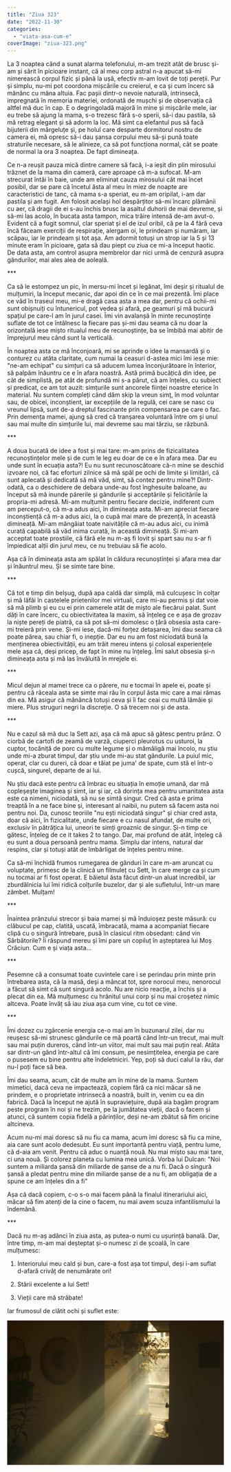 ```yaml
---
title: "Ziua 323"
date: "2022-11-30"
categories: 
  - "viata-asa-cum-e"
coverImage: "ziua-323.png"
---
```


La 3 noaptea când a sunat alarma telefonului, m-am trezit atât de brusc și-am și sărit în picioare instant, că al meu corp astral n-a apucat să-mi nimerească corpul fizic și până la ușă, efectiv m-am lovit de toți pereții. Pur și simplu, nu-mi pot coordona mișcările cu creierul, e ca și cum încerc să mănânc cu mâna altuia. Fac pașii dintr-o nevoie naturală, intrinsecă, impregnată în memoria materiei, ordonată de mușchi și de observația că altfel mă duc în cap. E o degringoladă majoră în mine și mișcările mele, iar eu trebe să ajung la mama, s-o trezesc fără s-o sperii, să-i dau pastila, să mă retrag elegant și să adorm la loc. Mă simt ca elefantul pus să facă bijuterii din mărgeluțe și, pe holul care desparte dormitorul nostru de camera ei, mă opresc să-i dau șansa corpului meu să-și pună toate straturile necesare, să le alinieze, ca să pot funcționa normal, cât se poate de normal la ora 3 noaptea. De fapt dimineața.

Ce n-a reușit pauza mică dintre camere să facă, i-a ieșit din plin mirosului trăznet de la mama din cameră, care aproape că m-a sufocat. M-am strecurat întâi în baie, unde am eliminat cauza mirosului cât mai încet posibil, dar se pare că încetul ăsta al meu în miez de noapte are caracteristici de tanc, că mama s-a speriat, eu m-am oripilat, i-am dar pastila și am fugit. Am folosit același hol despărțitor să-mi încarc plămânii cu aer, că dragii de ei s-au închis brusc la asaltul duhorii de mai devreme, și să-mi las acolo, în bucata asta tampon, mica trăire intensă de-am avut-o. Evident că a fugit somnul, clar speriat și el de izul oribil, că pe la 4 fără ceva încă făceam exerciții de respirație, alergam oi, le prindeam și număram, iar scăpau, iar le prindeam și tot așa. Am adormit totuși un strop iar la 5 și 13 minute eram în picioare, gata să dau piept cu ziua ce mi-a început haotic. De data asta, am control asupra membrelor dar nici urmă de cenzură asupra gândurilor, mai ales alea de aoleală.

\*\*\*

Ca să le estompez un pic, în mersu-mi încet și legănat, îmi deșir și ritualul de mulțumiri, la început mecanic, dar apoi din ce în ce mai prezentă. Îmi place ce văd în traseul meu, mi-e dragă casa asta a mea dar, pentru că ochii-mi sunt obișnuiți cu întunericul, pot vedea și afară, pe geamuri și mă bucură spațiul pe care-l am în jurul casei. Îmi vin avalanșă în minte recunoștințe suflate de tot ce întâlnesc la fiecare pas și-mi dau seama că nu doar la orizontală iese mișto ritualul meu de recunoștințe, ba se îmbibă mai abitir de împrejurul meu când sunt la verticală. 

În noaptea asta ce mă înconjoară, mi se aprinde o idee la mansardă și o conturez cu atâta claritate, cum numai la ceasuri d-astea mici îmi iese mie: "ne-am echipat" cu simțuri ca să aducem lumea înconjurătoare în înterior, să palpăm înăuntru ce e în afara noastră. Astă primă bucățică din idee, pe cât de simplistă, pe atât de profundă mi s-a părut, că am înțeles, cu subiect și predicat, ce am tot auzit: simțurile sunt ancorele ființei noastre eterice în material. Nu suntem compleți când dăm skip la vreun simț, în mod voluntar sau, de obicei, inconștient, iar excepțiile de la regulă, cei care se nasc cu vreunul lipsă, sunt de-a dreptul fascinante prin compensarea pe care o fac. Prin demența mamei, ajung să cred că tranșarea voluntară între om și unul sau mai multe din simțurile lui, mai devreme sau mai târziu, se răzbună.

\*\*\*

A doua bucată de idee a fost și mai tare: m-am prins de fizicalitatea recunoștințelor mele și de cum le leg eu doar de ce e în afara mea. Dar eu unde sunt în ecuația asta?! Eu nu sunt recunoscătoare că-n mine se deschid izvoare noi, că fac eforturi zilnice să mă spăl pe ochi de limite și limitări, că sunt aplecată și dedicată să mă văd, simt, să contez pentru mine?! Dintr-odată, ca o deschidere de debara unde-au fost înghesuite baloane, au început să mă inunde părerile și gândurile și acceptările și felicitările la propria-mi adresă. Mi-am mulțumit pentru fiecare decizie, indiferent cum am perceput-o, că m-a adus aici, în dimineața asta. Mi-am apreciat fiecare inconștiență că m-a adus aici, la o cupă mai mare de prezență, în această dimineață. Mi-am mângâiat toate naivitățile că m-au adus aici, cu inimă curată capabilă să văd inima curată, în această dimineață. Și mi-am acceptat toate prostiile, că fără ele nu m-aș fi lovit și spart sau nu s-ar fi împiedicat alții din jurul meu, ce nu trebuiau să fie acolo.

Așa că în dimineața asta am spălat în căldura recunoștinței și afara mea dar și înăuntrul meu. Și se simte tare bine.

\*\*\*

Că tot e timp din belșug, după apa caldă dar simplă, mă culcușesc în colțar și mă lăfăi în castelele prietenilor mei virtuali, care mi-au permis și dat voie să mă plimb și eu cu ei prin camerele atât de mișto ale fiecărui palat. Sunt dăți în care încerc, cu obiectivitatea la maxim, să înțeleg ce e așa de grozav la niște pereți de piatră, ca să pot să-mi domolesc o țâră obsesia asta care-mi treieră prin vene. Și-mi iese, dacă-mi forțez detașarea, îmi dau seama că poate părea, sau chiar fi, o inepție. Dar eu nu am fost niciodată bună la menținerea obiectivității, eu am trăit mereu intens și colosal experiențele mele așa că, deși pricep, de fapt în mine nu înțeleg. Îmi salut obsesia și-n dimineața asta și mă las învăluită în mrejele ei.

\*\*\*

Micul dejun al mamei trece ca o părere, nu e tocmai în apele ei, poate și pentru că răceala asta se simte mai rău în corpul ăsta mic care a mai rămas din ea. Mă asigur că mănâncă totuși ceva și îi fac ceai cu multă lămâie și miere. Plus struguri negri la discreție. O să trecem noi și de asta.

\*\*\*

Nu e cazul să mă duc la Sett azi, așa că mă apuc să gătesc pentru prânz. O ciorbă de cartofi de zeamă de varză, ciuperci pleurotus cu usturoi, la cuptor, tocăniță de porc cu multe legume și o mămăligă mai încolo, nu știu unde mi-a zburat timpul, dar știu unde mi-au stat gândurile. La puiul mic, operat, clar cu dureri, că doar e tăiat pe juma' de spate, cum stă el într-o cușcă, singurel, departe de ai lui.

Nu știu dacă este pentru că îmbrac eu situația în emoție umană, dar mă copleșește imaginea și simt, iar și iar, că dorința mea pentru umanitatea asta este ca nimeni, niciodată, să nu se simtă singur. Cred că asta e prima treaptă în a ne face bine și, interesant al naibii, nu putem să facem asta noi pentru noi. Da, cunosc teoriile "nu ești niciodată singur" și chiar cred asta, doar că aici, în fizicalitate, unde fiecare e cu nasul afundat, de multe ori, exclusiv în pătrățica lui, uneori te simți groaznic de singur. Și-n timp ce gătesc, înțeleg de ce it takes 2 to tango. Dar, mai profund de atât, înțeleg că eu sunt a doua persoană pentru mama. Simplu dar intens, natural dar respins, clar și totuși atât de îmbârligat de înțeles pentru mine.

Ca să-mi închidă frumos rumegarea de gânduri în care m-am aruncat cu voluptate, primesc de la clinică un filmuleț cu Sett, în care merge ca și cum nu tocmai ar fi fost operat. E băietul ăsta făcut dintr-un aluat incredibil, iar zburdălnicia lui îmi ridică colțurile buzelor, dar și ale sufletului, într-un mare zâmbet. Mulțam!

\*\*\*

Înaintea prânzului strecor și baia mamei și mă înduioșez peste măsură: cu clăbucul pe cap, clatită, uscată, îmbracată, mama a acompaniat fiecare clipă cu o singură întrebare, pusă în clasicul ritm obsedant: când vin Sărbătorile? Îi răspund mereu și îmi pare un copiluț în așteptarea lui Moș Crăciun. Cum e și viața asta…

\*\*\*

Pesemne că a consumat toate cuvintele care i se perindau prin minte prin întrebarea asta, că la masă, deși a mâncat tot, spre norocul meu, nenorocul a făcut să simt că sunt singură acolo. Nu are nicio reacție, a închis și a plecat din ea. Mă mulțumesc cu hrănitul unui corp și nu mai croșetez nimic altceva. Poate învăț să iau ziua așa cum vine, cu tot ce vine.

\*\*\*

Îmi dozez cu zgârcenie energia ce-o mai am în buzunarul zilei, dar nu reușesc să-mi strunesc gândurile ce mă poartă când într-un trecut, mai mult sau mai puțin dureros, când într-un viitor, mai mult sau mai puțin real. Atâta sar dintr-un gând într-altul că îmi consum, pe nesimțitelea, energia pe care o pusesem eu bine pentru alte îndeletniciri. Yep, poți să duci calul la râu, dar nu-l poți face să bea. 

Îmi dau seama, acum, cât de multe am în mine de la mama. Suntem mimetici, dacă ceva ne impactează, copiem fără ca nici măcar să ne prindem, e o proprietate intrinsecă a noastră, built in, venim cu ea din fabrică. Dacă la început ne ajută în supraviețuire, după aia bagăm program peste program în noi și ne trezim, pe la jumătatea vieții, dacă o facem și atunci, că suntem copia fidelă a părinților, deși ne-am zbătut să fim oricine altcineva.

Acum nu-mi mai doresc să nu fiu ca mama, acum îmi doresc să fiu ca mine, aia care sunt acolo dedesubt. Eu sunt importantă pentru viață, pentru lume, că d-aia am venit. Pentru că aduc o nuanță nouă. Nu mai mișto sau mai tare, ci una nouă. Și colorez planeta cu lumina mea unică. Vorba lui Dulcan: "Noi suntem a miliarda șansă din miliarde de șanse de a nu fi. Dacă o singură șansă a pledat pentru mine din miliarde șanse de a nu fi, am obligația de a spune ce am înțeles din a fi"

Așa că dacă copiem, c-o s-o mai facem până la finalul itinerariului aici, măcar să fim atenți de la cine o facem, nu mai avem scuza infantilismului la îndemână.

\*\*\*

Dacă nu m-aș adânci în ziua asta, aș putea-o numi cu ușurință banală. Dar, între timp, m-am mai deșteptat și-o numesc zi de școală, în care mulțumesc:

1. Interiorului meu cald și bun, care-a fost așa tot timpul, deși i-am suflat d-afară crivăț de nenumărate ori!

3. Stării excelente a lui Sett!

5. Vieții care mă străbate!

Iar frumosul de clătit ochi și suflet este:

![](images/323.jpeg)
